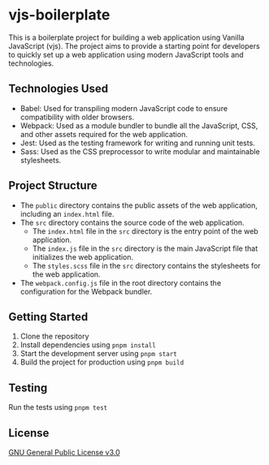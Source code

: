 # vjs-boilerplate

This is a boilerplate project for building a web application using Vanilla JavaScript (vjs). The project aims to provide a starting point for developers to quickly set up a web application using modern JavaScript tools and technologies.

## Technologies Used

- Babel: Used for transpiling modern JavaScript code to ensure compatibility with older browsers.
- Webpack: Used as a module bundler to bundle all the JavaScript, CSS, and other assets required for the web application.
- Jest: Used as the testing framework for writing and running unit tests.
- Sass: Used as the CSS preprocessor to write modular and maintainable stylesheets.

## Project Structure

- The `public` directory contains the public assets of the web application, including an `index.html` file.
- The `src` directory contains the source code of the web application.
  - The `index.html` file in the `src` directory is the entry point of the web application.
  - The `index.js` file in the `src` directory is the main JavaScript file that initializes the web application.
  - The `styles.scss` file in the `src` directory contains the stylesheets for the web application.
- The `webpack.config.js` file in the root directory contains the configuration for the Webpack bundler.

## Getting Started

1. Clone the repository
2. Install dependencies using `pnpm install`
3. Start the development server using `pnpm start`
4. Build the project for production using `pnpm build`

## Testing

Run the tests using `pnpm test`

## License

[GNU General Public License v3.0](LICENSE)

